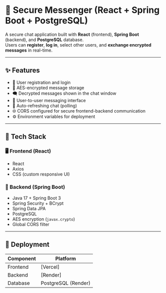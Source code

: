 # 🔐 Secure Messenger (React + Spring Boot + PostgreSQL)

A secure chat application built with **React** (frontend), **Spring Boot** (backend), and **PostgreSQL** database.  
Users can **register**, **log in**, select other users, and **exchange encrypted messages** in real-time.

---

## ✨ Features

- 🔑 User registration and login  
- 🔐 AES-encrypted message storage  
- 🗨️ Decrypted messages shown in the chat window  
- 📧 User-to-user messaging interface  
- 🔁 Auto-refreshing chat (polling)  
- 🌐 CORS configured for secure frontend-backend communication  
- ⚙️ Environment variables for deployment

---

## 🧰 Tech Stack

### 🖥️ Frontend (React)
- React
- Axios
- CSS (custom responsive UI)

### 🔧 Backend (Spring Boot)
- Java 17 + Spring Boot 3
- Spring Security + BCrypt
- Spring Data JPA
- PostgreSQL
- AES encryption (`javax.crypto`)
- Global CORS filter

---

## 🚀 Deployment

| Component   | Platform |
|-------------|----------|
| Frontend    | [Vercel] |
| Backend     | [Render] |
| Database    | PostgreSQL (Render) |
